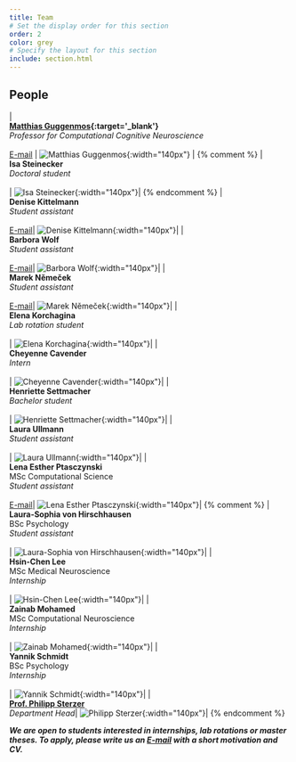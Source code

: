 ```yaml
---
title: Team
# Set the display order for this section
order: 2
color: grey
# Specify the layout for this section
include: section.html
---
```

## People

| <br>**[Matthias Guggenmos](https://www.health-and-medical-university.de/team-fakultaet-gesundheit-hmu/matthias-guggenmos/){:target='\_blank'}**<br>_Professor for Computational Cognitive Neuroscience_<br><br>[E-mail](mailto:matthias.guggenmos@health-and-medical-university.de) | ![Matthias Guggenmos](images/matthias.png){:width="140px"} |
{% comment %}
| <br>**Isa Steinecker**<br>_Doctoral student_<br><br>| ![Isa Steinecker](images/profile_isa.png){:width="140px"}|
{% endcomment %}
| <br>**Denise Kittelmann**<br>_Student assistant_<br><br>[E-mail](mailto:denise.kittelmann@shk.health-and-medical-university.de)| ![Denise Kittelmann](images/profile_denise.png){:width="140px"}|
| <br>**Barbora Wolf**<br>_Student assistant_<br><br>[E-mail](mailto:barbora.wolf@fu-berlin.de)| ![Barbora Wolf](images/profile_babora.png){:width="140px"}|
| <br>**Marek Němeček**<br>_Student assistant_<br><br>[E-mail](mailto:marek.nemecek@shk.health-and-medical-university.de)| ![Marek Němeček](images/profile_marek.png){:width="140px"}|
| <br>**Elena Korchagina**<br>_Lab rotation student_<br><br>| ![Elena Korchagina](images/profile_elena.png){:width="140px"}|
| <br>**Cheyenne Cavender**<br>_Intern_<br><br>| ![Cheyenne Cavender](images/placeholder.png){:width="140px"}|
| <br>**Henriette Settmacher**<br>_Bachelor student_<br><br>| ![Henriette Settmacher](images/placeholder.png){:width="140px"}|
| <br>**Laura Ullmann**<br>_Student assistant_<br><br>| ![Laura Ullmann](images/placeholder.png){:width="140px"}|
| <br>**Lena Esther Ptasczynski**<br>MSc Computational Science<br>_Student assistant_<br><br>[E-mail](mailto:lena-esther.ptasczynski@charite.de)| ![Lena Esther Ptasczynski](images/placeholder.png){:width="140px"}|
{% comment %}
| <br>**Laura-Sophia von Hirschhausen**<br>BSc Psychology<br>_Student assistant_<br><br>| ![Laura-Sophia von Hirschhausen](images/placeholder.png){:width="140px"}|
| <br>**Hsin-Chen Lee**<br>MSc Medical Neuroscience<br>_Internship_<br><br>| ![Hsin-Chen Lee](images/placeholder.png){:width="140px"}|
| <br>**Zainab Mohamed**<br>MSc Computational Neuroscience<br>_Internship_<br><br>| ![Zainab Mohamed](images/placeholder.png){:width="140px"}|
| <br>**Yannik Schmidt**<br>BSc Psychology<br>_Internship_<br><br>| ![Yannik Schmidt](images/placeholder.png){:width="140px"}|
| <br>**[Prof. Philipp Sterzer](https://psychiatrie-psychotherapie.charite.de/en/metas/person_detail/person/address_detail/sterzer/)**<br>_Department Head_| ![Philipp Sterzer](images/philipp.png){:width="140px"}|
{% endcomment %}

***We are open to students interested in internships, lab rotations or master theses. To apply, please write us an [E-mail](mailto:matthias.guggenmos@health-and-medical-university.de) with a short motivation and CV.***
